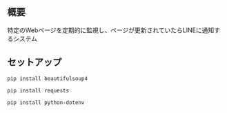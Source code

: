 ## 概要

特定のWebページを定期的に監視し、ページが更新されていたらLINEに通知するシステム

## セットアップ

```
pip install beautifulsoup4
```

```
pip install requests
```

```
pip install python-dotenv
```

